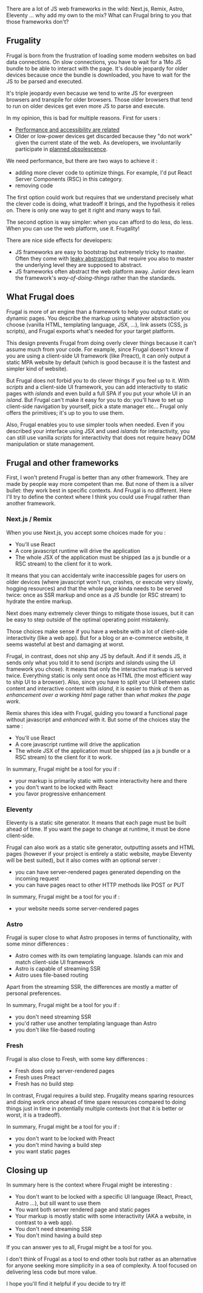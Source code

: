 There are a lot of JS web frameworks in the wild: Next.js, Remix, Astro, Eleventy ... why add my own to the mix? What can Frugal bring to you that those frameworks don't?

## Frugality

Frugal is born from the frustration of loading some modern websites on bad data connections. On slow connections, you have to wait for a 1Mo JS bundle to be able to interact with the page. It's double jeopardy for older devices because once the bundle is downloaded, you have to wait for the JS to be parsed and executed.

It's triple jeopardy even because we tend to write JS for evergreen browsers and transpile for older browsers. Those older browsers that tend to run on older devices get even more JS to parse and execute.

In my opinion, this is bad for multiple reasons. First for users :

- [Performance and accessibility are related](https://bradfrost.com/blog/post/accessibility-and-low-powered-devices/)
- Older or low-power devices get discarded because they "do not work" given the current state of the web. As developers, we involuntarily participate in [planned obsolescence](https://en.wikipedia.org/wiki/Planned_obsolescence).

We need performance, but there are two ways to achieve it :

- adding more clever code to optimize things. For example, I'd put React Server Components (RSC) in this category.
- removing code

The first option could work but requires that we understand precisely what the clever code is doing, what tradeoff it brings, and the hypothesis it relies on. There is only one way to get it right and many ways to fail.

The second option is way simpler: when you can afford to do less, do less. When you can use the web platform, use it. Frugality!

There are nice side effects for developers:

- JS frameworks are easy to bootstrap but extremely tricky to master. Often they come with [leaky abstractions](https://en.wikipedia.org/wiki/Leaky_abstraction) that require you also to master the underlying level they are supposed to abstract.
- JS frameworks often abstract the web platform away. Junior devs learn the framework's _way-of-doing-things_ rather than the standards.

## What Frugal does

Frugal is more of an engine than a framework to help you output static or dynamic pages. You describe the markup using whatever abstraction you choose (vanilla HTML, templating language, JSX, ...), link assets (CSS, js scripts), and Frugal exports what's needed for your target platform.

This design prevents Frugal from doing overly clever things because it can't assume much from your code. For example, since Frugal doesn't know if you are using a client-side UI framework (like Preact), it can only output a static MPA website by default (which is good because it is the fastest and simpler kind of website).

But Frugal does not forbid _you_ to do clever things if you feel up to it. With _scripts_ and a client-side UI framework, you can add interactivity to static pages with _islands_ and even build a full SPA if you put your whole UI in an _island_. But Frugal can't make it easy for you to do: you'll have to set up client-side navigation by yourself, pick a state manager etc... Frugal only offers the primitives; it's up to you to use them.

Also, Frugal enables you to use simpler tools when needed. Even if you described your interface using JSX and used _islands_ for interactivity, you can still use vanilla _scripts_ for interactivity that does not require heavy DOM manipulation or state management.

## Frugal and other frameworks

First, I won't pretend Frugal is better than any other framework. They are made by people way more competent than me. But none of them is a silver bullet: they work best in specific contexts. And Frugal is no different. Here I'll try to define the context where I think you could use Frugal rather than another framework.

### Next.js / Remix

When you use Next.js, you accept some choices made for you :

- You'll use React
- A core javascript runtime will drive the application
- The whole JSX of the application must be shipped (as a js bundle or a RSC stream) to the client for it to work.

It means that you can accidentaly write inaccessible pages for users on older devices (where javascript won't run, crashes, or execute very slowly, hogging resources) and that the whole page kinda needs to be served twice: once as SSR markup and once as a JS bundle (or RSC stream) to hydrate the entire markup.

Next does many extremely clever things to mitigate those issues, but it can be easy to step outside of the optimal operating point mistakenly.

Those choices make sense if you have a website with a lot of client-side interactivity (like a web app). But for a blog or an e-commerce website, it seems wasteful at best and damaging at worst.

Frugal, in contrast, does not ship any JS by default. And if it sends JS, it sends only what you told it to send (_scripts_ and _islands_ using the UI framework you chose). It means that only the interactive markup is served twice. Everything static is only sent once as HTML (the most efficient way to ship UI to a browser). Also, since you have to split your UI between static content and interactive content with _island_, it is easier to think of them as _enhancement over a working html_ page rather than _what makes the page work_.

Remix shares this idea with Frugal, guiding you toward a functional page without javascript and _enhanced_ with it. But some of the choices stay the same :

- You'll use React
- A core javascript runtime will drive the application
- The whole JSX of the application must be shipped (as a js bundle or a RSC stream) to the client for it to work.

In summary, Frugal might be a tool for you if :

- your markup is primarily static with some interactivity here and there
- you don't want to be locked with React
- you favor progressive enhancement

### Eleventy

Eleventy is a static site generator. It means that each page must be built ahead of time. If you want the page to change at runtime, it must be done client-side.

Frugal can also work as a static site generator, outputting assets and HTML pages (however if your project is entirely a static website, maybe Eleventy will be best suited), but it also comes with an optional server :

- you can have server-rendered pages generated depending on the incoming request
- you can have pages react to other HTTP methods like POST or PUT

In summary, Frugal might be a tool for you if :

- your website needs some server-rendered pages

### Astro

Frugal is super close to what Astro proposes in terms of functionality, with some minor differences :

- Astro comes with its own templating language. Islands can mix and match client-side UI framework
- Astro is capable of streaming SSR
- Astro uses file-based routing

Apart from the streaming SSR, the differences are mostly a matter of personal preferences.

In summary, Frugal might be a tool for you if :

- you don't need streaming SSR
- you'd rather use another templating language than Astro
- you don't like file-based routing

### Fresh

Frugal is also close to Fresh, with some key differences :

- Fresh does only server-rendered pages
- Fresh uses Preact
- Fresh has no build step

In contrast, Frugal requires a build step. Frugality means sparing resources and doing work once ahead of time spare resources compared to doing things just in time in potentially multiple contexts (not that it is better or worst, it is a tradeoff).

In summary, Frugal might be a tool for you if :

- you don't want to be locked with Preact
- you don't mind having a build step
- you want static pages

## Closing up

In summary here is the context where Frugal might be interesting :

- You don't want to be locked with a specific UI language (React, Preact, Astro ...), but sill want to use them
- You want both server rendered page and static pages
- Your markup is mostly static with some interactivity (AKA a website, in contrast to a web app).
- You don't need streaming SSR
- You don't mind having a build step

If you can answer yes to all, Frugal might be a tool for you.

I don't think of Frugal as a tool to end other tools but rather as an alternative for anyone seeking more simplicity in a sea of complexity. A tool focused on delivering less code but more value.

I hope you'll find it helpful if you decide to try it!
